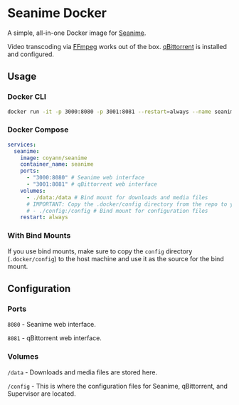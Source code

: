 # Seanime Docker

A simple, all-in-one Docker image for [Seanime](https://seanime.rahim.app/).

Video transcoding via [FFmpeg](https://ffmpeg.org/) works out of the box.
[qBittorrent](https://www.qbittorrent.org/) is installed and configured.

## Usage

### Docker CLI

```bash
docker run -it -p 3000:8080 -p 3001:8081 --restart=always --name seanime coyann/seanime
```

### Docker Compose

```yaml
services:
  seanime:
    image: coyann/seanime
    container_name: seanime
    ports:
      - "3000:8080" # Seanime web interface
      - "3001:8081" # qBittorrent web interface
    volumes:
      - ./data:/data # Bind mount for downloads and media files
      # IMPORTANT: Copy the .docker/config directory from the repo to your host before using this bind mount.
      # - ./config:/config # Bind mount for configuration files
    restart: always
```

### With Bind Mounts

If you use bind mounts, make sure to copy the `config` directory (`.docker/config`) to the host machine and use it as the source for the bind mount.

## Configuration

### Ports

`8080` - Seanime web interface.

`8081` - qBittorrent web interface.

### Volumes

`/data` - Downloads and media files are stored here.

`/config` - This is where the configuration files for Seanime, qBittorrent, and Supervisor are located.
